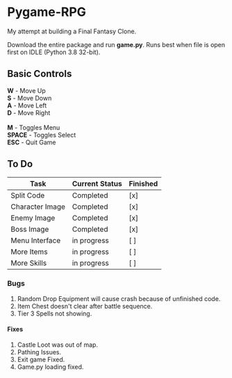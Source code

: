 # Pygame-RPG
My attempt at building a Final Fantasy Clone.

Download the entire package and run **game.py**.
Runs best when file is open first on IDLE (Python 3.8 32-bit).


## Basic Controls

**W** - Move Up<br/>
**S** - Move Down<br/>
**A** - Move Left<br/>
**D** - Move Right<br/>
<br/>
**M** - Toggles Menu<br/>
**SPACE** - Toggles Select<br/>
**ESC** - Quit Game<br/>


## To Do
| Task           | Current Status | Finished | 
|----------------|----------------|----------|
| Split Code     |    Completed   |    [x]   |
| Character Image|    Completed   |    [x]   |
| Enemy Image    |    Completed   |    [x]   |
| Boss Image     |    Completed   |    [x]   |
| Menu Interface |   in progress  |    [ ]   |
| More Items     |   in progress  |    [ ]   |
| More Skills    |   in progress  |    [ ]   |


### Bugs
1. Random Drop Equipment will cause crash because of unfinished code.
2. Item Chest doesn't clear after battle sequence.
3. Tier 3 Spells not showing.

#### Fixes
1. Castle Loot was out of map.
2. Pathing Issues.
3. Exit game Fixed.
4. Game.py loading fixed.
